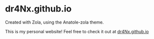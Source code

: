 # dr4Nx.github.io

Created with Zola, using the Anatole-zola theme.

This is my personal website! Feel free to check it out at [dr4Nx.github.io](https://dr4Nx.github.io)
